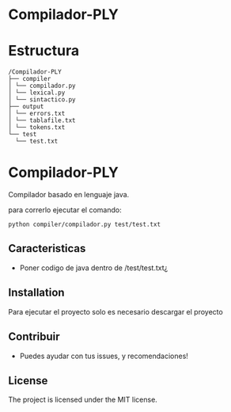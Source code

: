 # Compilador-PLY


# Estructura
```
/Compilador-PLY
├── compiler
│ └── compilador.py
│ └── lexical.py
│ └── sintactico.py
├── output
│ └── errors.txt
│ └── tablafile.txt
│ └── tokens.txt
└── test
  └── test.txt
```


Compilador-PLY
========

Compilador basado en lenguaje java.

para correrlo ejecutar el comando:

    python compiler/compilador.py test/test.txt

Caracteristicas
--------

- Poner codigo de java dentro de /test/test.txt¿

Installation
------------

Para ejecutar el proyecto solo es necesario descargar el proyecto

Contribuir
----------

- Puedes ayudar con tus issues, y recomendaciones!

License
-------

The project is licensed under the MIT license.
